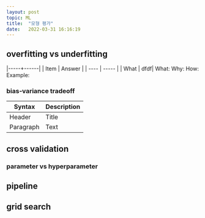 ```yaml
---
layout: post
topic: ML
title:  "모형 평가"
date:   2022-03-31 16:16:19
---
```


## overfitting vs underfitting
<p>
|-----+------|
| Item | Answer |
| ---- | ----- |
| What | dfdf|
What: 
Why:
How:
Example:
</p>

### bias-variance tradeoff

| Syntax    | Description |
| --------- | ----------- |
| Header    | Title       |
| Paragraph | Text        |
## cross validation

### parameter vs hyperparameter

## pipeline
## grid search